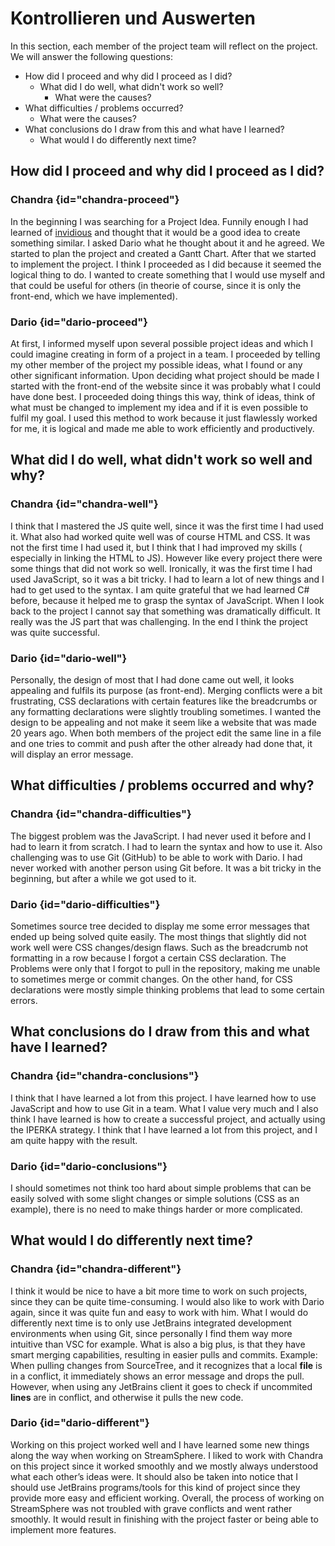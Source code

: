 # Kontrollieren und Auswerten

In this section, each member of the project team will reflect on the project. We will answer the following questions:

- How did I proceed and why did I proceed as I did?
    - What did I do well, what didn't work so well?
        - What were the causes?
- What difficulties / problems occurred?
    - What were the causes?
- What conclusions do I draw from this and what have I learned?
    - What would I do differently next time?

## How did I proceed and why did I proceed as I did?

### Chandra {id="chandra-proceed"}

In the beginning I was searching for a Project Idea. Funnily enough I had learned of [invidious](https://invidious.io/)
and thought that it would be a good idea to create something similar. I asked Dario what he thought about it and he
agreed. We started to plan the project and created a Gantt Chart. After that we started to implement the project. I
think I proceeded as I did because it seemed the logical thing to do. I wanted to create something that I would use
myself and that could be useful for others (in theorie of course, since it is only the front-end, which we have
implemented).

### Dario {id="dario-proceed"}

At first, I informed myself upon several possible project ideas and which I could imagine creating in form of a project in a team. I proceeded by telling my other member of the project my possible ideas, what I found or any other significant information. Upon deciding what project should be made I started with the front-end of the website since it was probably what I could have done best. I proceeded doing things this way, think of ideas, think of what must be changed to implement my idea and if it is even possible to fulfil my goal. I used this method to work because it just flawlessly worked for me, it is logical and made me able to work efficiently and productively.

## What did I do well, what didn't work so well and why?

### Chandra {id="chandra-well"}

I think that I mastered the JS quite well, since it was the first time I had used it. What also had worked quite well
was of course HTML and CSS. It was not the first time I had used it, but I think that I had improved my skills (
especially in linking the HTML to JS). However like every project there were some things that did not work so well.
Ironically, it was the first time I had used JavaScript, so it was a bit tricky. I had to learn a lot of new things and
I had to get used to the syntax. I am quite grateful that we had learned C# before, because it helped me to grasp the
syntax of JavaScript. When I look back to the project I cannot say that something was dramatically difficult. It really
was the JS part that was challenging. In the end I think the project was quite successful.

### Dario {id="dario-well"}

Personally, the design of most that I had done came out well, it looks appealing and fulfils its purpose (as front-end). Merging conflicts were a bit frustrating, CSS declarations with certain features like the breadcrumbs or any formatting declarations were slightly troubling sometimes. I wanted the design to be appealing and not make it seem like a website that was made 20 years ago. When both members of the project edit the same line in a file and one tries to commit and push after the other already had done that, it will display an error message.

## What difficulties / problems occurred and why?

### Chandra {id="chandra-difficulties"}

The biggest problem was the JavaScript. I had never used it before and I had to learn it from scratch. I had to learn
the syntax and how to use it. Also challenging was to use Git (GitHub) to be able to work with Dario. I had never worked
with another person using Git before. It was a bit tricky in the beginning, but after a while we got used to it.

### Dario {id="dario-difficulties"}

Sometimes source tree decided to display me some error messages that ended up being solved quite easily. The most things that slightly did not work well were CSS changes/design flaws. Such as the breadcrumb not formatting in a row because I forgot a certain CSS declaration. The Problems were only that I forgot to pull in the repository, making me unable to sometimes merge or commit changes. On the other hand, for CSS declarations were mostly simple thinking problems that lead to some certain errors.

## What conclusions do I draw from this and what have I learned?

### Chandra {id="chandra-conclusions"}

I think that I have learned a lot from this project. I have learned how to use JavaScript and how to use Git in a team.
What I value very much and I also think I have learned is how to create a successful project, and actually using the
IPERKA strategy. I think that I have learned a lot from this project, and I am quite happy with the result.

### Dario {id="dario-conclusions"}

I should sometimes not think too hard about simple problems that can be easily solved with some slight changes or simple solutions (CSS as an example), there is no need to make things harder or more complicated.

## What would I do differently next time?

### Chandra {id="chandra-different"}

I think it would be nice to have a bit more time to work on such projects, since they can be quite time-consuming. I
would also like to work with Dario again, since it was quite fun and easy to work with him. What I would do differently
next time is to only use JetBrains integrated development environments when using Git, since personally I find them way
more intuitive than VSC for example. What is also a big plus, is that they have smart merging capabilities, resulting in
easier pulls and commits. Example: When pulling changes from SourceTree, and it recognizes that a local **file** is in a
conflict, it immediately shows an error message and drops the pull. However, when using any JetBrains client it goes to
check if uncommited **lines** are in conflict, and otherwise it pulls the new code.

### Dario {id="dario-different"}

Working on this project worked well and I have learned some new things along the way when working on StreamSphere.
I liked to work with Chandra on this project since it worked smoothly and we mostly always understood what each other’s ideas were. It should also be taken into notice that I should use JetBrains programs/tools for this kind of project since they provide more easy and efficient working. 
Overall, the process of working on StreamSphere was not troubled with grave conflicts and went rather smoothly. It would result in finishing with the project faster or being able to implement more features.


